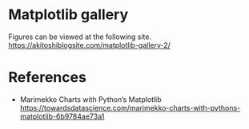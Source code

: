 # Matplotlib gallery

Figures can be viewed at the following site.  
https://akitoshiblogsite.com/matplotlib-gallery-2/


# References 
- Marimekko Charts with Python’s Matplotlib 
https://towardsdatascience.com/marimekko-charts-with-pythons-matplotlib-6b9784ae73a1


